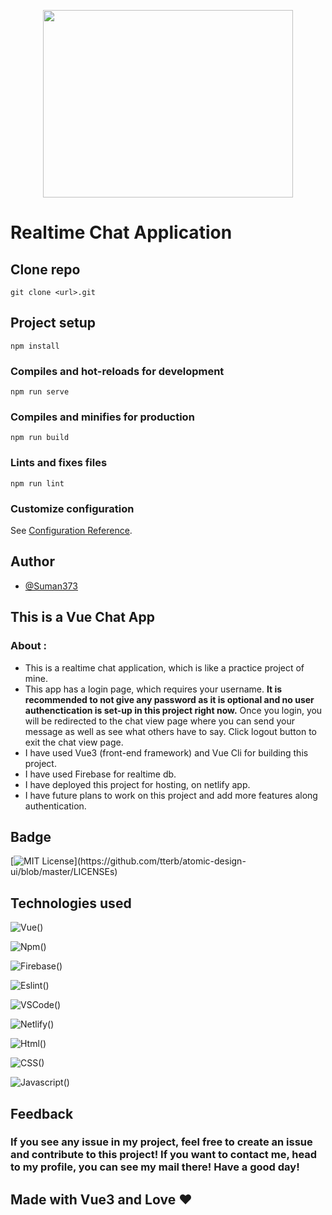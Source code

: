 <p align="center"><img src="https://user-images.githubusercontent.com/95040233/173619013-b1ad23e7-435d-47e1-8754-cda569891351.png" height="300" width="400"></p>

# Realtime Chat Application

## Clone repo
```
git clone <url>.git
```
## Project setup
```
npm install
```
### Compiles and hot-reloads for development
```
npm run serve
```
### Compiles and minifies for production
```
npm run build
```
### Lints and fixes files
```
npm run lint
```
### Customize configuration
See [Configuration Reference](https://cli.vuejs.org/config/).

## Author

- [@Suman373](https://www.github.com/Suman373)

## This is a Vue Chat App
### About :

- This is a realtime chat application, which is like a practice project of mine.
- This app has a login page, which requires your username. **It is recommended to not give any password as it is optional and no user authenctication is set-up in this project right now.** Once you login, you will be redirected to the chat view page where you can send your message as well as see what others have to say. Click logout button to exit the chat view page.
- I have used Vue3 (front-end framework) and Vue Cli for building this project.
- I have used Firebase for realtime db.
- I have deployed this project for hosting, on netlify app.
- I have future plans to work on this project and add more features along authentication.

## Badge

[![MIT License](https://img.shields.io/apm/l/atomic-design-ui.svg?)](https://github.com/tterb/atomic-design-ui/blob/master/LICENSEs)

## Technologies used

![Vue()](https://img.shields.io/badge/Vue.js-35495E?style=for-the-badge&logo=vuedotjs&logoColor=4FC08D)

![Npm()](https://img.shields.io/badge/npm-CB3837?style=for-the-badge&logo=npm&logoColor=white)

![Firebase()](https://img.shields.io/badge/firebase-ffca28?style=for-the-badge&logo=firebase&logoColor=black)

![Eslint()](https://img.shields.io/badge/eslint-3A33D1?style=for-the-badge&logo=eslint&logoColor=white)

![VSCode()](https://img.shields.io/badge/Visual_Studio_Code-0078D4?style=for-the-badge&logo=visual%20studio%20code&logoColor=white)

![Netlify()](https://img.shields.io/badge/Netlify-00C7B7?style=for-the-badge&logo=netlify&logoColor=white)

![Html()](https://img.shields.io/badge/HTML5-E34F26?style=for-the-badge&logo=html5&logoColor=white)

![CSS()](https://img.shields.io/badge/CSS3-1572B6?style=for-the-badge&logo=css3&logoColor=white)

![Javascript()](https://img.shields.io/badge/JavaScript-323330?style=for-the-badge&logo=javascript&logoColor=F7DF1E)

## Feedback

### If you see any issue in my project, feel free to create an issue and contribute to this project! If you want to contact me, head to my profile, you can see my mail there! Have a good day!

## Made with Vue3 and Love &#10084;
